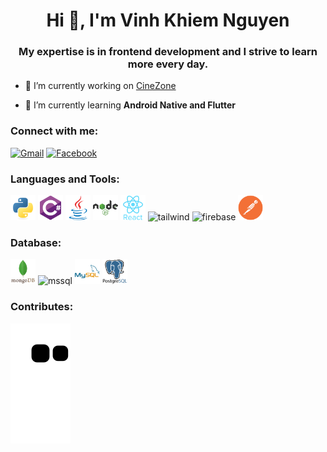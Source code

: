 <h1 align="center">Hi 👋, I'm Vinh Khiem Nguyen</h1>
<h3 align="center">My expertise is in frontend development and I strive to learn more every day.</h3>

- 🔭 I’m currently working on [CineZone](https://github.com/khiemnv0611/CineZone)

- 🌱 I’m currently learning **Android Native and Flutter**

### Connect with me:
[![Gmail](https://img.shields.io/static/v1?message=Gmail&logo=gmail&label=&color=D14836&logoColor=white&labelColor=&style=for-the-badge)](mailto:khiemnv0611@gmail.com)
[![Facebook](https://img.shields.io/static/v1?message=Facebook&logo=facebook&label=&color=1877F2&logoColor=white&labelColor=&style=for-the-badge)](https://www.facebook.com/khiemnv0611)

### Languages and Tools:
<p align="left">
  <span onclick="window.open('https://www.python.org', '_blank')">
    <img src="https://raw.githubusercontent.com/devicons/devicon/master/icons/python/python-original.svg" alt="python" width="40" height="40"/>
  </span>
  <span onclick="window.open('https://www.w3schools.com/cs/', '_blank')">
    <img src="https://raw.githubusercontent.com/devicons/devicon/master/icons/csharp/csharp-original.svg" alt="csharp" width="40" height="40"/>
  </span>
  <span onclick="window.open('https://www.java.com', '_blank')">
    <img src="https://raw.githubusercontent.com/devicons/devicon/master/icons/java/java-original.svg" alt="java" width="40" height="40"/>
  </span>
  <span onclick="window.open('https://nodejs.org', '_blank')">
    <img src="https://raw.githubusercontent.com/devicons/devicon/master/icons/nodejs/nodejs-original-wordmark.svg" alt="nodejs" width="40" height="40"/>
  </span>
  <span onclick="window.open('https://reactjs.org/', '_blank')">
    <img src="https://raw.githubusercontent.com/devicons/devicon/master/icons/react/react-original-wordmark.svg" alt="react" width="40" height="40"/>
  </span>
  <span onclick="window.open('https://tailwindcss.com/', '_blank')">
    <img src="https://www.vectorlogo.zone/logos/tailwindcss/tailwindcss-icon.svg" alt="tailwind" width="40" height="40"/>
  </span>
  <span onclick="window.open('https://firebase.google.com/', '_blank')">
    <img src="https://www.vectorlogo.zone/logos/firebase/firebase-icon.svg" alt="firebase" width="40" height="40"/>
  </span>
  <span onclick="window.open('https://www.postman.com/', '_blank')">
    <img src="https://raw.githubusercontent.com/devicons/devicon/master/icons/postman/postman-original.svg" alt="postman" width="40" height="40"/>
  </span>
</p>

### Database:
<p align="left">
  <span onclick="window.open('https://www.mongodb.com/', '_blank')">
    <img src="https://raw.githubusercontent.com/devicons/devicon/master/icons/mongodb/mongodb-original-wordmark.svg" alt="mongodb" width="40" height="40"/>
  </span>
  <span onclick="window.open('https://www.microsoft.com/en-us/sql-server', '_blank')">
    <img src="https://www.svgrepo.com/show/303229/microsoft-sql-server-logo.svg" alt="mssql" width="40" height="40"/>
  </span>
  <span onclick="window.open('https://www.mysql.com/', '_blank')">
    <img src="https://raw.githubusercontent.com/devicons/devicon/master/icons/mysql/mysql-original-wordmark.svg" alt="mysql" width="40" height="40"/>
  </span>
  <span onclick="window.open('https://www.postgresql.org', '_blank')">
    <img src="https://raw.githubusercontent.com/devicons/devicon/master/icons/postgresql/postgresql-original-wordmark.svg" alt="postgresql" width="40" height="40"/>
  </span>
</p>

### Contributes:
![Snake animation](https://github.com/khiemnv0611/khiemnv0611/blob/output/github-contribution-grid-snake.svg)
